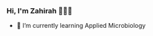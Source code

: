 ### Hi, I'm Zahirah 👋👩‍💻
- 🔭 I’m currently learning Applied Microbiology
<!--
**ZahirahChan/ZahirahChan** is a ✨ _special_ ✨ repository because its `README.md` (this file) appears on your GitHub profile.

Here are some ideas to get you started:

 
- 👯 I’m looking to collaborate on ...
- 🤔 I’m looking for help with ...
- 💬 Ask me about ...
- 📫 How to reach me: ...
- 😄 Pronouns: ...
- ⚡ Fun fact: ...
-->
